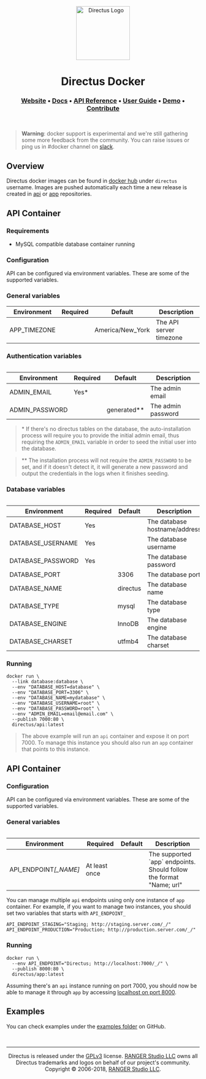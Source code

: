 <p align="center">
  <a href="https://directus.io" target="_blank" rel="noopener noreferrer">
    <img src="https://user-images.githubusercontent.com/522079/43096167-3a1b1118-8e86-11e8-9fb2-7b4e3b1368bc.png" width="140" alt="Directus Logo"/>
  </a>
</p>

<h1 align="center">
  Directus Docker
</h1>

<h3 align="center">
  <a href="https://directus.io">Website</a> •
  <a href="https://docs.directus.io">Docs</a> •
  <a href="https://docs.directus.io/api/reference.html">API Reference</a> •
  <a href="https://docs.directus.io/app/user-guide.html">User Guide</a> •
  <a href="https://directus.app">Demo</a> •
  <a href="https://docs.directus.io/supporting-directus.html">Contribute</a>
</h3>

<p>&nbsp;</p>

> **Warning**: docker support is experimental and we're still gathering some more feedback from the community. You can raise issues or ping us in #docker channel on [slack](https://slack.getdirectus.com/).

## Overview

Directus docker images can be found in [docker hub](https://hub.docker.com/r/directus/) under `directus` username. Images are pushed automatically each time a new release is created in [api](https://github.com/directus/api) or [app](https://github.com/directus/app) repositories.

## API Container

### Requirements

- MySQL compatible database container running

### Configuration

API can be configured via environment variables. These are some of the supported variables.

### General variables

<table>
  <thead>
    <tr>
      <th>Environment</th>
      <th>Required</th>
      <th>Default</th>
      <th>Description</th>
    </tr>
  </thead>
  <tbody>
    <tr>
      <td>APP_TIMEZONE</td>
      <td>&nbsp;</td>
      <td>America/New_York</td>
      <td>The API server timezone</td>
    </tr>
  </tbody>
<table>

### Authentication variables

<table>
  <thead>
    <tr>
      <th>Environment</th>
      <th>Required</th>
      <th>Default</th>
      <th>Description</th>
    </tr>
  </thead>
  <tbody>
    <tr>
      <td>ADMIN_EMAIL</td>
      <td>Yes*</td>
      <td>&nbsp;</td>
      <td>The admin email</td>
    </tr>
    <tr>
      <td>ADMIN_PASSWORD</td>
      <td>&nbsp;</td>
      <td>generated**</td>
      <td>The admin password</td>
    </tr>
  </tbody>
<table>

> \* If there's no directus tables on the database, the auto-installation process will require you to provide the initial admin email, thus requiring the `ADMIN_EMAIL` variable in order to seed the initial user into the database.

> \*\* The installation process will not require the `ADMIN_PASSWORD` to be set, and if it doesn't detect it, it will generate a new password and output the credentials in the logs when it finishes seeding.

### Database variables

<table>
  <thead>
    <tr>
      <th>Environment</th>
      <th>Required</th>
      <th>Default</th>
      <th>Description</th>
    </tr>
  </thead>
  <tbody>
    <tr>
      <td>DATABASE_HOST</td>
      <td>Yes</td>
      <td>&nbsp;</td>
      <td>The database hostname/address</td>
    </tr>
    <tr>
      <td>DATABASE_USERNAME</td>
      <td>Yes</td>
      <td>&nbsp;</td>
      <td>The database username</td>
    </tr>
    <tr>
      <td>DATABASE_PASSWORD</td>
      <td>Yes</td>
      <td>&nbsp;</td>
      <td>The database password</td>
    </tr>
    <tr>
      <td>DATABASE_PORT</td>
      <td>&nbsp;</td>
      <td>3306</td>
      <td>The database port</td>
    </tr>
    <tr>
      <td>DATABASE_NAME</td>
      <td>&nbsp;</td>
      <td>directus</td>
      <td>The database name</td>
    </tr>
    <tr>
      <td>DATABASE_TYPE</td>
      <td>&nbsp;</td>
      <td>mysql</td>
      <td>The database type</td>
    </tr>
    <tr>
      <td>DATABASE_ENGINE</td>
      <td>&nbsp;</td>
      <td>InnoDB</td>
      <td>The database engine</td>
    </tr>
    <tr>
      <td>DATABASE_CHARSET</td>
      <td>&nbsp;</td>
      <td>utfmb4</td>
      <td>The database charset</td>
    </tr>
  </tbody>
<table>

### Running

```
docker run \
  --link database:database \
  --env "DATABASE_HOST=database" \
  --env "DATABASE_PORT=3306" \
  --env "DATABASE_NAME=mydatabase" \
  --env "DATABASE_USERNAME=root" \
  --env "DATABASE_PASSWORD=root" \
  --env "ADMIN_EMAIL=email@email.com" \
  --publish 7000:80 \
  directus/api:latest
```

> The above example will run an `api` container and expose it on port 7000. To manage this instance you should also run an `app` container that points to this instance.


## API Container

### Configuration

API can be configured via environment variables. These are some of the supported variables.

### General variables

<table>
  <thead>
    <tr>
      <th>Environment</th>
      <th>Required</th>
      <th>Default</th>
      <th>Description</th>
    </tr>
  </thead>
  <tbody>
    <tr>
      <td>API_ENDPOINT<i>[_NAME]</i></td>
      <td>At least once</td>
      <td>&nbsp;</td>
      <td>
        The supported `app` endpoints.<br/>
        Should follow the format "Name; url"
      </td>
    </tr>
  </tbody>
<table>

You can manage multiple `api` endpoints using only one instance of `app` container. For example, if you want to manage two instances, you should set two variables that starts with `API_ENDPOINT_`

```
API_ENDPOINT_STAGING="Staging; http://staging.server.com/_/"
API_ENDPOINT_PRODUCTION="Production; http://production.server.com/_/"
```

### Running

```
docker run \
  --env API_ENDPOINT="Directus; http://localhost:7000/_/" \
  --publish 8000:80 \
  directus/app:latest
```

Assuming there's an `api` instance running on port 7000, you should now be able to manage it through `app` by accessing [localhost on port 8000](http://localhost:8000/).


## Examples

You can check examples under the [examples folder](https://github.com/directus/docker/tree/master/examples) on GitHub.

<p>&nbsp;</p>

----

<p align="center">
  Directus is released under the <a href="http://www.gnu.org/copyleft/gpl.html">GPLv3</a> license. <a href="http://rangerstudio.com">RANGER Studio LLC</a> owns all Directus trademarks and logos on behalf of our project's community. Copyright © 2006-2018, <a href="http://rangerstudio.com">RANGER Studio LLC</a>.
</p>
